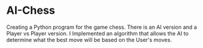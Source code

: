 # AI-Chess
Creating a Python program for the game chess. There is an AI version and a Player vs Player version. I Implemented an algorithm that allows the AI to determine what the best move will be based on the User's moves.
